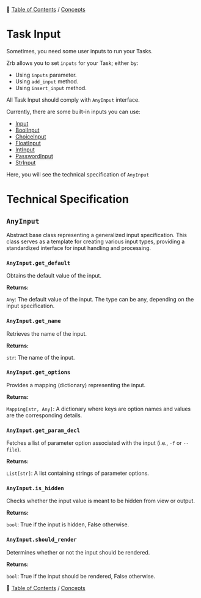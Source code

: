 🔖 [Table of Contents](../../README.md) / [Concepts](../README.md)

# Task Input

Sometimes, you need some user inputs to run your Tasks.

Zrb allows you to set `inputs` for your Task; either by:

- Using `inputs` parameter.
- Using `add_input` method.
- Using `insert_input` method.

All Task Input should comply with `AnyInput` interface.

Currently, there are some built-in inputs you can use:

- [Input](./input.md)
- [BoolInput](./bool-input.md)
- [ChoiceInput](./choice-input.md)
- [FloatInput](./float-input.md)
- [IntInput](./int-input.md)
- [PasswordInput](./password-input.md)
- [StrInput](./str-input.md)

Here, you will see the technical specification of `AnyInput`

# Technical Specification

<!--start-doc-->
## `AnyInput`

Abstract base class representing a generalized input specification.
This class serves as a template for creating various input types,
providing a standardized interface for input handling and processing.

### `AnyInput.get_default`

Obtains the default value of the input.

__Returns:__

`Any`: The default value of the input. The type can be any, depending on the input specification.

### `AnyInput.get_name`

Retrieves the name of the input.

__Returns:__

`str`: The name of the input.

### `AnyInput.get_options`

Provides a mapping (dictionary) representing the input.

__Returns:__

`Mapping[str, Any]`: A dictionary where keys are option names and values are the corresponding details.

### `AnyInput.get_param_decl`

Fetches a list of parameter option associated with the input (i.e., `-f` or `--file`).

__Returns:__

`List[str]`: A list containing strings of parameter options.

### `AnyInput.is_hidden`

Checks whether the input value is meant to be hidden from view or output.

__Returns:__

`bool`: True if the input is hidden, False otherwise.

### `AnyInput.should_render`

Determines whether or not the input should be rendered.

__Returns:__

`bool`: True if the input should be rendered, False otherwise.

<!--end-doc-->

🔖 [Table of Contents](../../README.md) / [Concepts](../README.md)
